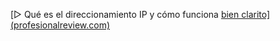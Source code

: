 [▷ Qué es el direccionamiento IP y cómo funciona [bien clarito\] (profesionalreview.com)](https://www.profesionalreview.com/2019/01/12/direccionamiento-ip/)


